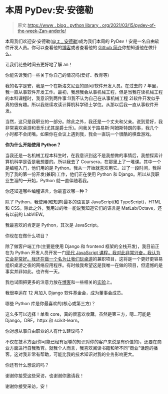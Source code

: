 # 本周 PyDev:安·安德勒

> 原文:[https://www . blog . python library . org/2021/03/15/pydev-of-the-week-Zan-anderle/](https://www.blog.pythonlibrary.org/2021/03/15/pydev-of-the-week-zan-anderle/)

本周我们欢迎安·安德勒([@ z _ 安德勒](https://twitter.com/z_anderle))成为我们本周的 PyDev！安是一名自由软件开发人员。你可以查看他的[博客](https://zanderle.com/musings)或者查看他的 [Github 简介](https://github.com/zanderle)你想知道他在做什么。

让我们花些时间去更好地了解 an！

你能告诉我们一些关于你自己的情况吗(爱好、教育等)

我的名字是安，我是一个在斯洛文尼亚的顾问/软件开发人员。在过去的 7 年里，我一直从事软件开发工作。最初，我想我会从事机械工程，但是当我在读机械工程的本科课程时，我意识到两件事:1)我不认为自己在从事机械工程 2)软件开发似乎真的很有趣。所以我继续攻读计算机科学硕士学位。从那以后我一直从事软件开发。

当然，这只是我职业的一部分。除此之外，我还是一个丈夫和父亲。说到爱好，我非常喜欢桌游和音乐(尤其是爵士乐)。问我关于路易斯·阿姆斯特朗的事，我几个小时都不会闭嘴。如果你在会议上遇到我，我会一直玩一个很酷的棋盘游戏。

**你为什么开始使用 Python？**

当我还是一名机械工程本科生时，在我意识到这不是我想做的事情后，我想探索计算机科学是否是我想要的。所以我去了 Coursera，在那里上了一堆课。其中一个是编程入门，他们用的是 Python。我从一开始就喜欢用它。过了一段时间，我得到了我的第一份开发(兼职)工作，他们正在使用 Python 和 Django。所以从我职业生涯的一开始，Python 就一直伴随着我。

你还知道哪些编程语言，你最喜欢哪一种？

除了 Python，我使用(和知道)最多的语言是 JavaScript(和 TypeScript)，HTML 和 CSS。除此之外，我用过的唯一能说我知道它们的语言是 MatLab/Octave，还有以前的 LabVIEW。

我最喜欢的肯定是 Python，其次是 JavaScript。

你现在在做什么项目？

除了做客户端工作(主要是使用 Django 和 frontend 框架的全栈开发)，我目前正在为 Python 开发人员开发一门[现代 JavaScript 课程，我对此非常兴奋，我认为它会非常好。我还在做一个名为](https://javascriptforpython.dev/)[让我们玩桌游](https://www.letsplayboard.games/)的兼职项目，这将是一个更好更容易组织桌游之夜的网络应用程序。有时候我希望这是我唯一在做的项目，但遗憾的是事实并非如此。也许有一天。

我也试图把更多的注意力放在[博客](https://zanderle.com/musings)和一些相关的[实验](https://github.com/zanderle/django-sft)上。

我很幸运在 12 月加入 Django 软件基金会，成为董事会成员。

哪些 Python 库是你最喜欢的(核心或第三方)？

这么多可以选择！单看 core，真的很喜欢收藏。虽然是第三方，嗯…可能是 Django，DRF，httpx 和 scikit-learn。

你对想从事自由职业的人有什么建议吗？

不仅在技术方面(你可能已经有足够的知识对你的客户来说是有价值的)，还要在商业方面进行自我教育。就我个人而言，我喜欢阅读书籍和听不同“商业”话题的播客。这对我非常有帮助，可能比我的技术知识对我的业务影响更大。

你还有什么想说的吗？

谢谢你接受这些采访，也谢谢你邀请我！

谢谢你接受采访，安！